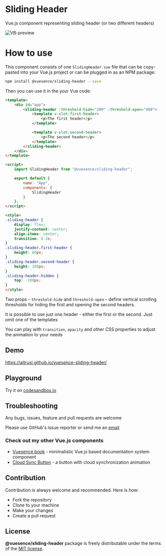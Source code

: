 # Sliding Header

Vue.js component representing sliding header (or two different headers)

![VB-preview](https://altrusl.github.io/vuesence-sliding-header/vsh.gif)

# How to use

This component consists of one `SlidingHeader.vue` file that can be copy-pasted into your Vue.js project or can be plugged in as an NPM package:

```bash
npm install @vuesence/sliding-header --save
```

Then you can use it in the your Vue code:

```html
<template>
	<div id="app">
		<sliding-header :threshold-hide="200" :threshold-open="400">
			<template v-slot:first-header>
				<p>The first header</p>
			</template>

			<template v-slot:second-header>
				<p>The second header</p>
			</template>
		</sliding-header>
	</div>
</template>

<script>
	import SlidingHeader from "@vuesence/sliding-header";

	export default {
		name: "App",
        components: {
            SlidingHeader
        }        
	};
</script>

<style>
.sliding-header {
	display: flex;
	justify-content: center;
	align-items: center;
	transition: 0.3s;
}
.sliding-header.first-header {
	height: 60px;
}
.sliding-header.second-header {
	height: 100px;
}
.sliding-header.hidden {
	top: -100px;
}
</style>
```

Two props - `threshold-hide` and `threshold-open` - define vertical scrolling thresholds for hiding the first and opening the second headers.

It is possible to use just one header - either the first or the second. Just omit one of the templates

You can play with `transition`, `opacity` and other CSS properties to adjust the animation to your needs

## Demo

<a href="https://altrusl.github.io/vuesence-sliding-header/" target="_blank">https://altrusl.github.io/vuesence-sliding-header/</a>

## Playground

Try it on <a href="https://codesandbox.io/s/cloud-sync-button-hv9dr" target="_blank">codesandbox.io</a>

<!-- > ! The version on `codesandbox.io` might be slightly out of date -->

## Troubleshooting

Any bugs, issues, feature and pull requests are welcome

Please use GitHub's issue reporter or send me an <a href="mailto:ruslan.makarov@gmail.com">email</a>

### Check out my other Vue.js components

- <a href="https://github.com/altrusl/vuesence-book" target="_blank">Vuesence book</a> - minimalistic Vue.js based documentation system component
- <a href="https://github.com/altrusl/vuesence-cloud-sync-button" target="_blank">Cloud Sync Button</a> - a button with cloud synchronization animation

## Contribution

Contribution is always welcome and recommended. Here is how:

-   Fork the repository
-   Clone to your machine
-   Make your changes
-   Create a pull request

## License

**@vuesence/sliding-header** package is freely distributable under the terms of the [MIT license](LICENSE).
